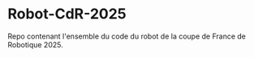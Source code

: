 # Robot-CdR-2025

Repo contenant l'ensemble du code du robot de la coupe de France de Robotique 2025.